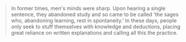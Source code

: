 >In former times, men's minds were sharp. Upon hearing a single sentence, they abandoned study and so came to be called 'the sages who, abandoning learning, rest in spontaneity.' In these days, people only seek to stuff themselves with knowledge and deductions, placing great reliance on written explanations and calling all this the practice.